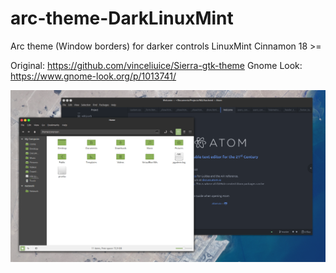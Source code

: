 # arc-theme-DarkLinuxMint
Arc theme (Window borders) for darker controls LinuxMint Cinnamon 18 >=

Original: https://github.com/vinceliuice/Sierra-gtk-theme
Gnome Look: https://www.gnome-look.org/p/1013741/

![alt text](https://github.com/ZorencenR/arc-theme-DarkLinuxMint/blob/master/theme.png)
